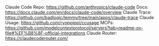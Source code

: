 Claude Code Repo: https://github.com/anthropics/claude-code
Docs: https://docs.claude.com/en/docs/claude-code/overview
Claude Trace: https://github.com/badlogic/lemmy/tree/main/apps/claude-trace
Claude Usage: https://github.com/ryoppippi/ccusage
MCPs: https://github.com/modelcontextprotocol/servers?tab=readme-ov-file#%EF%B8%8F-official-integrations
Claude Router: https://claudecoderouter.com/